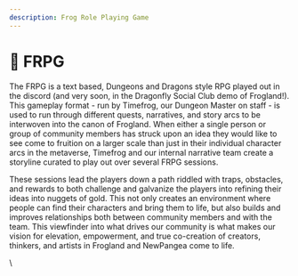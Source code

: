 ```yaml
---
description: Frog Role Playing Game
---
```


# 🐲 FRPG

The FRPG is a text based, Dungeons and Dragons style RPG played out in the discord (and very soon, in the Dragonfly Social Club demo of Frogland!). This gameplay format - run by Timefrog, our Dungeon Master on staff - is used to run through different quests, narratives, and story arcs to be interwoven into the canon of Frogland. When either a single person or group of community members has struck upon an idea they would like to see come to fruition on a larger scale than just in their individual character arcs in the metaverse, Timefrog and our internal narrative team create a storyline curated to play out over several FRPG sessions.&#x20;

These sessions lead the players down a path riddled with traps, obstacles, and rewards to both challenge and galvanize the players into refining their ideas into nuggets of gold. This not only creates an environment where people can find their characters and bring them to life, but also builds and improves relationships both between community members and with the team. This viewfinder into what drives our community is what makes our vision for elevation, empowerment, and true co-creation of creators, thinkers, and artists in Frogland and NewPangea come to life.



\
